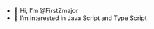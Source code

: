 - 👋 Hi, I’m @FirstZmajor
- 👀 I’m interested in Java Script and Type Script

<!---
FirstZmajor/FirstZmajor is a ✨ special ✨ repository because its `README.md` (this file) appears on your GitHub profile.
You can click the Preview link to take a look at your changes.
--->
